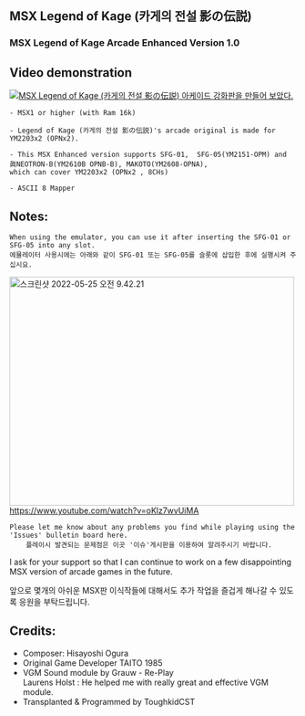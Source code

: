 ## MSX Legend of Kage (카게의 전설 影の伝説)
### MSX Legend of Kage Arcade Enhanced Version 1.0


## Video demonstration

[![MSX Legend of Kage (카게의 전설 影の伝説) 아케이드 강화판을 만들어 보았다.](https://yt-embed.herokuapp.com/embed?v=BCyFXiUXR8A)](https://youtu.be/BCyFXiUXR8A "MSX Legend of Kage (카게의 전설 影の伝説) 아케이드 강화판을 만들어 보았다. ")



	- MSX1 or higher (with Ram 16k) 
 
	- Legend of Kage (카게의 전설 影の伝説)'s arcade original is made for YM2203x2 (OPNx2).

	- This MSX Enhanced version supports SFG-01,  SFG-05(YM2151-OPM) and 眞NEOTRON-B(YM2610B OPNB-B), MAKOTO(YM2608-OPNA), 
	which can cover YM2203x2 (OPNx2 , 8CHs)
 
	- ASCII 8 Mapper



## Notes:

	When using the emulator, you can use it after inserting the SFG-01 or SFG-05 into any slot.
	에뮬레이터 사용시에는 아래와 같이 SFG-01 또는 SFG-05를 슬롯에 삽입한 후에 실행시켜 주십시요. 

<a data-flickr-embed="true" href="https://youtu.be/oKlz7wvUiMA" title="스크린샷 2022-05-25 오전 9.42.21"><img src="https://live.staticflickr.com/65535/52097828180_6d1e140c2c.jpg" width="500" height="401" alt="스크린샷 2022-05-25 오전 9.42.21"></a>
https://www.youtube.com/watch?v=oKlz7wvUiMA

	Please let me know about any problems you find while playing using the 'Issues' bulletin board here.
    	플레이시 발견되는 문제점은 이곳 '이슈'게시판을 이용하여 알려주시기 바랍니다. 


I ask for your support so that 
            I can continue to work on a few disappointing MSX version of arcade games in the future.

앞으로 몇개의 아쉬운 MSX판 이식작들에 대해서도 추가 작업을 즐겁게 해나갈 수 있도록 응원을 부탁드립니다. 


## Credits:

- Composer: Hisayoshi Ogura
- Original Game Developer TAITO 1985
- VGM Sound module by Grauw - Re-Play                           
  Laurens Holst : He helped me with really great and effective VGM module.
- Transplanted & Programmed by ToughkidCST 

